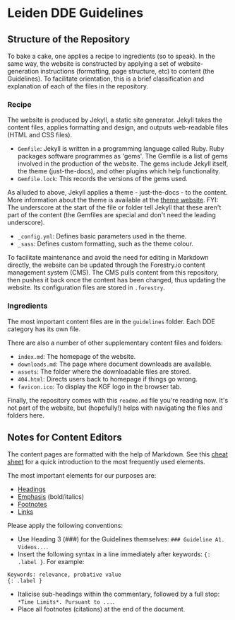 # Leiden DDE Guidelines

## Structure of the Repository

To bake a cake, one applies a recipe to ingredients (so to speak). In the same way, the website is constructed by applying a set of website-generation instructions (formatting, page structure, etc) to content (the Guidelines). To facilitate orientation, this is a brief classification and explanation of each of the files in the repository.

### Recipe

The website is produced by Jekyll, a static site generator. Jekyll takes the content files, applies formatting and design, and outputs web-readable files (HTML and CSS files).
- `Gemfile`: Jekyll is written in a programming language called Ruby. Ruby packages software programmes as 'gems'. The Gemfile is a list of gems involved in the production of the website. The gems include Jekyll itself, the theme (just-the-docs), and other plugins which help functionality.
- `Gemfile.lock`: This records the versions of the gems used.

As alluded to above, Jekyll applies a theme - just-the-docs - to the content. More information about the theme is available at the [theme website](https://pmarsceill.github.io/just-the-docs/). FYI: The underscore at the start of the file or folder tell Jekyll that these aren't part of the content (the Gemfiles are special and don't need the leading underscore).
- `_config.yml`: Defines basic parameters used in the theme.
- `_sass`: Defines custom formatting, such as the theme colour.

To facilitate maintenance and avoid the need for editing in Markdown directly, the website can be updated through the Forestry.io content management system (CMS). The CMS pulls content from this repository, then pushes it back once the content has been changed, thus updating the website. Its configuration files are stored in `.forestry`.

### Ingredients

The most important content files are in the `guidelines` folder. Each DDE category has its own file.

There are also a number of other supplementary content files and folders:
- `index.md`: The homepage of the website.
- `downloads.md`: The page where document downloads are available.
- `assets`: The folder where the downloadable files are stored.
- `404.html`: Directs users back to homepage if things go wrong.
- `favicon.ico`: To display the KGF logo in the browser tab.

Finally, the repository comes with this `readme.md` file you're reading now. It's not part of the website, but (hopefully!) helps with navigating the files and folders here.

## Notes for Content Editors

The content pages are formatted with the help of Markdown. See this [cheat sheet](https://www.markdownguide.org/cheat-sheet/) for a quick introduction to the most frequently used elements.

The most important elements for our purposes are:
- [Headings](https://www.markdownguide.org/basic-syntax/#headings)
- [Emphasis](https://www.markdownguide.org/basic-syntax/#emphasis) (bold/italics)
- [Footnotes](https://www.markdownguide.org/extended-syntax/#footnotes)
- [Links](https://www.markdownguide.org/basic-syntax/#links)

Please apply the following conventions:
- Use Heading 3 (###) for the Guidelines themselves: `### Guideline A1. Videos...`.
- Insert the following syntax in a line immediately after keywords: `{: .label }`. For example:
```
Keywords: relevance, probative value
{: .label }
```
- Italicise sub-headings within the commentary, followed by a full stop: `*Time Limits*. Pursuant to ...`.
- Place all footnotes (citations) at the end of the document.
